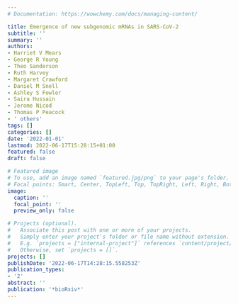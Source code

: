 ```yaml
---
# Documentation: https://wowchemy.com/docs/managing-content/

title: Emergence of new subgenomic mRNAs in SARS-CoV-2
subtitle: ''
summary: ''
authors:
- Harriet V Mears
- George R Young
- Theo Sanderson
- Ruth Harvey
- Margaret Crawford
- Daniel M Snell
- Ashley S Fowler
- Saira Hussain
- Jerome Nicod
- Thomas P Peacock
- ' others'
tags: []
categories: []
date: '2022-01-01'
lastmod: 2022-06-17T15:28:15+01:00
featured: false
draft: false

# Featured image
# To use, add an image named `featured.jpg/png` to your page's folder.
# Focal points: Smart, Center, TopLeft, Top, TopRight, Left, Right, BottomLeft, Bottom, BottomRight.
image:
  caption: ''
  focal_point: ''
  preview_only: false

# Projects (optional).
#   Associate this post with one or more of your projects.
#   Simply enter your project's folder or file name without extension.
#   E.g. `projects = ["internal-project"]` references `content/project/deep-learning/index.md`.
#   Otherwise, set `projects = []`.
projects: []
publishDate: '2022-06-17T14:28:15.558253Z'
publication_types:
- '2'
abstract: ''
publication: '*bioRxiv*'
---
```

